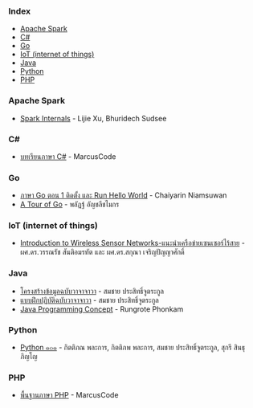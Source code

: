 ### Index

* [Apache Spark](#apache-spark)
* [C#](#csharp)
* [Go](#go)
* [IoT (internet of things)](#iot-internet-of-things)
* [Java](#java)
* [Python](#python)
* [PHP](#PHP)


### Apache Spark

* [Spark Internals](https://github.com/JerryLead/SparkInternals/tree/HEAD/markdown/thai) - Lijie Xu, Bhuridech Sudsee


### <a id="csharp"></a>C\#

* [บทเรียนภาษา C#](http://marcuscode.com/lang/csharp) - MarcusCode


### Go

* [ภาษา Go ตอน 1 ติดตั้ง และ Run Hello World](https://medium.com/odds-team/%E0%B8%AA%E0%B8%A3%E0%B8%B8%E0%B8%9B%E0%B8%81%E0%B8%B2%E0%B8%A3%E0%B9%80%E0%B8%A3%E0%B8%B5%E0%B8%A2%E0%B8%99%E0%B8%9E%E0%B8%B7%E0%B9%89%E0%B8%99%E0%B8%90%E0%B8%B2%E0%B8%99%E0%B8%A0%E0%B8%B2%E0%B8%A9%E0%B8%B2-go-%E0%B9%81%E0%B8%9A%E0%B8%9A-step-by-step-%E0%B8%88%E0%B8%B2%E0%B8%81-course-pre-ultimate-go-by-p-yod-%E0%B8%95%E0%B8%AD%E0%B8%99-1-%E0%B8%95%E0%B8%B4%E0%B8%94%E0%B8%95%E0%B8%B1%E0%B9%89%E0%B8%87-%E0%B9%81%E0%B8%A5%E0%B8%B0-d9ac7913e9a4) - Chaiyarin Niamsuwan
* [A Tour of Go](https://go-tour-th.appspot.com/tour/list) - พลัฏฐ์ อัญชลีชไมกร


### IoT (internet of things)

* [Introduction to Wireless Sensor Networks-แนะนำเครือข่ายเซนเซอร์ไร้สาย](https://www.nectec.or.th/news/news-public-document/introwsn.html) - ผศ.ดร.วรรณรัช สันติอมรทัต และ ผศ.ดร.สกุณา เจริญปัญญาศักดิ์


### Java

* [โครงสร้างข้อมูลฉบับวาจาจาวา](https://www.cp.eng.chula.ac.th/books/ds-vjjv/) - สมชาย ประสิทธิ์จูตระกูล
* [แบบฝึกปฏิบัติฉบับวาจาจาวา](https://www.cp.eng.chula.ac.th/books/java101-lb/) - สมชาย ประสิทธิ์จูตระกูล
* [Java Programming Concept](http://it.e-tech.ac.th/poohdevil/JavaConcepts/) - Rungrote Phonkam


### Python

* [Python ๑๐๑](https://www.cp.eng.chula.ac.th/books/python101/) - กิตติภณ พละการ, กิตติภพ พละการ, สมชาย ประสิทธิ์จูตระกูล, สุกรี สินธุภิญโญ


### PHP

* [พื้นฐานภาษา PHP](http://marcuscode.com/lang/php) - MarcusCode